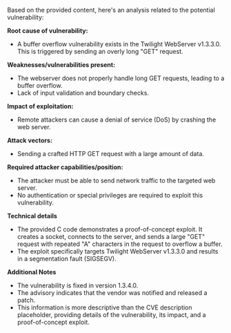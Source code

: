 Based on the provided content, here's an analysis related to the potential vulnerability:

**Root cause of vulnerability:**
- A buffer overflow vulnerability exists in the Twilight WebServer v1.3.3.0. This is triggered by sending an overly long "GET" request.

**Weaknesses/vulnerabilities present:**
- The webserver does not properly handle long GET requests, leading to a buffer overflow.
- Lack of input validation and boundary checks.

**Impact of exploitation:**
- Remote attackers can cause a denial of service (DoS) by crashing the web server.

**Attack vectors:**
- Sending a crafted HTTP GET request with a large amount of data.

**Required attacker capabilities/position:**
- The attacker must be able to send network traffic to the targeted web server.
- No authentication or special privileges are required to exploit this vulnerability.

**Technical details**
- The provided C code demonstrates a proof-of-concept exploit. It creates a socket, connects to the server, and sends a large "GET" request with repeated "A" characters in the request to overflow a buffer.
- The exploit specifically targets Twilight WebServer v1.3.3.0 and results in a segmentation fault (SIGSEGV).

**Additional Notes**
- The vulnerability is fixed in version 1.3.4.0.
- The advisory indicates that the vendor was notified and released a patch.
- This information is more descriptive than the CVE description placeholder, providing details of the vulnerability, its impact, and a proof-of-concept exploit.